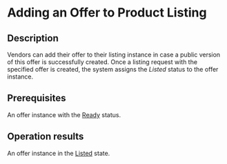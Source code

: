 # Adding an Offer to Product Listing
## Description
Vendors can add their offer to their listing instance in case a public version of this offer is successfully created. Once a listing request with the specified offer is created, the system assigns the *Listed* status to the offer instance.
## Prerequisites
An offer instance with the [Ready](s-b-ready.html) status.
## Operation results
An offer instance in the [Listed](s-c-listed.html) state.
